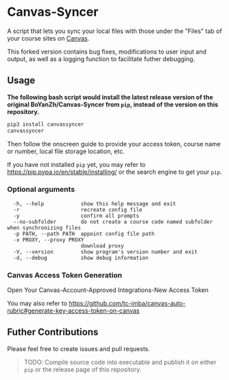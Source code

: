 # Canvas-Syncer

A script that lets you sync your local files with those under the "Files" tab of your course sites on [Canvas](https://umich.instructure.com).

This forked version contains bug fixes, modifications to user input and output, as well as a logging function to facilitate futher debugging.

## Usage

**The following bash script would install the latest release version of the original BoYanZh/Canvas-Syncer from `pip`, instead of the version on this repository.**

```bash
pip3 install canvassyncer
canvassyncer
```

Then follow the onscreen guide to provide your access token, course name or number, local file storage location, etc.

If you have not installed `pip` yet, you may refer to <https://pip.pypa.io/en/stable/installing/> or the search engine to get your `pip`.

### Optional arguments

```
  -h, --help            show this help message and exit
  -r                    recreate config file
  -y                    confirm all prompts
  --no-subfolder        do not create a course code named subfolder when synchronizing files
  -p PATH, --path PATH  appoint config file path
  -x PROXY, --proxy PROXY
                        download proxy
  -V, --version         show program's version number and exit
  -d, --debug           show debug information
```

### Canvas Access Token Generation

Open Your Canvas-Account-Approved Integrations-New Access Token

You may also refer to <https://github.com/tc-imba/canvas-auto-rubric#generate-key-access-token-on-canvas>

## Futher Contributions

Please feel free to create issues and pull requests.

> TODO: Compile source code into executable and publish it on either `pip` or the release page of this repository.
